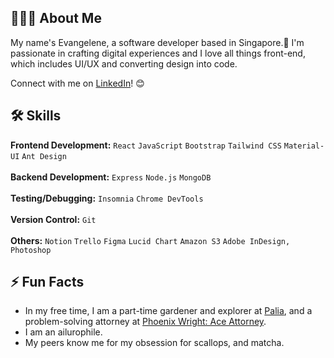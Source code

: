 ## 👩🏻‍💻 About Me

My name's Evangelene, a software developer based in Singapore.👋 I'm passionate in crafting digital experiences and I love all things front-end, which includes UI/UX and converting design into code.

Connect with me on [LinkedIn](https://www.linkedin.com/in/evangeleneyap/)! 😊

## 🛠️ Skills
**Frontend Development:** `React` `JavaScript` `Bootstrap` `Tailwind CSS` `Material-UI` `Ant Design`<br /><br />
**Backend Development:** `Express` `Node.js` `MongoDB` <br /><br />
**Testing/Debugging:** `Insomnia` `Chrome DevTools`<br /><br />
**Version Control:** `Git`<br /><br />
**Others:** `Notion` `Trello` `Figma` `Lucid Chart` `Amazon S3` `Adobe InDesign, Photoshop`

## ⚡️ Fun Facts
- In my free time, I am a part-time gardener and explorer at [Palia](https://palia.com/), and a problem-solving attorney at [Phoenix Wright: Ace Attorney](https://www.ace-attorney.com/).
- I am an ailurophile.
- My peers know me for my obsession for scallops, and matcha.
